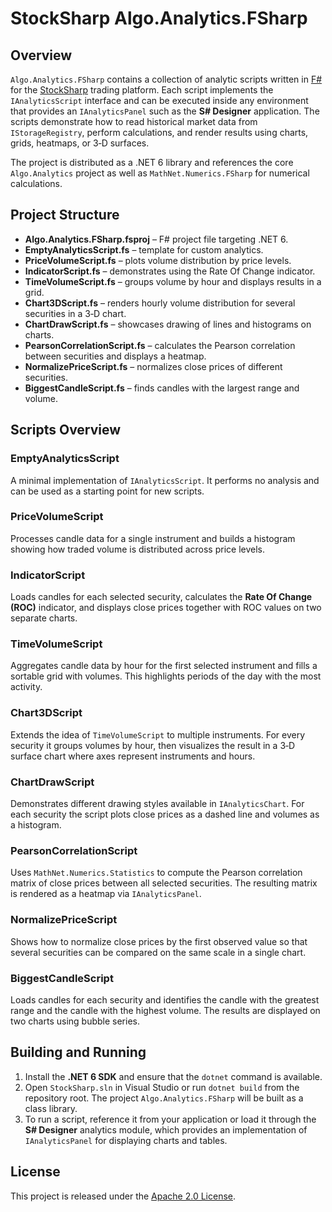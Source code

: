 # StockSharp Algo.Analytics.FSharp

## Overview

`Algo.Analytics.FSharp` contains a collection of analytic scripts written in [F#](https://fsharp.org/) for the [StockSharp](https://github.com/StockSharp/StockSharp) trading platform. Each script implements the `IAnalyticsScript` interface and can be executed inside any environment that provides an `IAnalyticsPanel` such as the **S# Designer** application. The scripts demonstrate how to read historical market data from `IStorageRegistry`, perform calculations, and render results using charts, grids, heatmaps, or 3‑D surfaces.

The project is distributed as a .NET 6 library and references the core `Algo.Analytics` project as well as `MathNet.Numerics.FSharp` for numerical calculations.

## Project Structure

- **Algo.Analytics.FSharp.fsproj** – F# project file targeting .NET 6.
- **EmptyAnalyticsScript.fs** – template for custom analytics.
- **PriceVolumeScript.fs** – plots volume distribution by price levels.
- **IndicatorScript.fs** – demonstrates using the Rate Of Change indicator.
- **TimeVolumeScript.fs** – groups volume by hour and displays results in a grid.
- **Chart3DScript.fs** – renders hourly volume distribution for several securities in a 3‑D chart.
- **ChartDrawScript.fs** – showcases drawing of lines and histograms on charts.
- **PearsonCorrelationScript.fs** – calculates the Pearson correlation between securities and displays a heatmap.
- **NormalizePriceScript.fs** – normalizes close prices of different securities.
- **BiggestCandleScript.fs** – finds candles with the largest range and volume.

## Scripts Overview

### EmptyAnalyticsScript
A minimal implementation of `IAnalyticsScript`. It performs no analysis and can be used as a starting point for new scripts.

### PriceVolumeScript
Processes candle data for a single instrument and builds a histogram showing how traded volume is distributed across price levels.

### IndicatorScript
Loads candles for each selected security, calculates the **Rate Of Change (ROC)** indicator, and displays close prices together with ROC values on two separate charts.

### TimeVolumeScript
Aggregates candle data by hour for the first selected instrument and fills a sortable grid with volumes. This highlights periods of the day with the most activity.

### Chart3DScript
Extends the idea of `TimeVolumeScript` to multiple instruments. For every security it groups volumes by hour, then visualizes the result in a 3‑D surface chart where axes represent instruments and hours.

### ChartDrawScript
Demonstrates different drawing styles available in `IAnalyticsChart`. For each security the script plots close prices as a dashed line and volumes as a histogram.

### PearsonCorrelationScript
Uses `MathNet.Numerics.Statistics` to compute the Pearson correlation matrix of close prices between all selected securities. The resulting matrix is rendered as a heatmap via `IAnalyticsPanel`.

### NormalizePriceScript
Shows how to normalize close prices by the first observed value so that several securities can be compared on the same scale in a single chart.

### BiggestCandleScript
Loads candles for each security and identifies the candle with the greatest range and the candle with the highest volume. The results are displayed on two charts using bubble series.

## Building and Running

1. Install the **.NET 6 SDK** and ensure that the `dotnet` command is available.
2. Open `StockSharp.sln` in Visual Studio or run `dotnet build` from the repository root. The project `Algo.Analytics.FSharp` will be built as a class library.
3. To run a script, reference it from your application or load it through the **S# Designer** analytics module, which provides an implementation of `IAnalyticsPanel` for displaying charts and tables.

## License

This project is released under the [Apache 2.0 License](../LICENSE).

